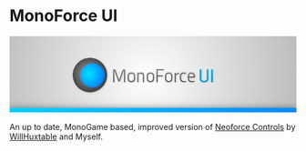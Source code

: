 MonoForce UI
========

![Logo](https://github.com/Cyral/MonoForce/blob/mono/Assets/Logo.png)

An up to date, MonoGame based, improved version of [Neoforce Controls](https://github.com/NeoforceControls/XNA) by [WillHuxtable](https://github.com/WillHuxtable) and Myself.
